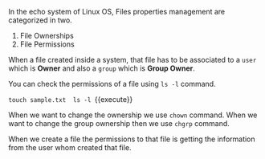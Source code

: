 In the echo system of Linux OS, Files properties management are categorized in two.

  1. File Ownerships
  2. File Permissions 


When a file created inside a system, that file has to be associated to a `user` which is **Owner** and also a `group` which is **Group Owner**.

You can check the permissions of a file using `ls -l` command.

`
touch sample.txt 
ls -l 
`{{execute}}

When we want to change the ownership we use `chown` command.
When we want to change the group ownership then we use `chgrp` command.


When we create a file the permissions to that file is getting the information from the user whom created that file. 